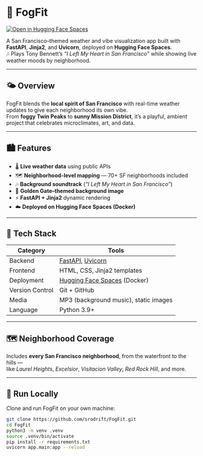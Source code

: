 # 🌁 FogFit

[![Open in Hugging Face Spaces](https://img.shields.io/badge/🚀%20View%20Live%20Demo%20on%20Hugging%20Face-blue?style=for-the-badge&logo=huggingface)](https://huggingface.co/spaces/srodrift/FogFit)

A San Francisco–themed weather and vibe visualization app built with **FastAPI**, **Jinja2**, and **Uvicorn**, deployed on **Hugging Face Spaces**.  
🎶 Plays Tony Bennett’s *“I Left My Heart in San Francisco”* while showing live weather moods by neighborhood.

---

## 🌤️ Overview

FogFit blends the **local spirit of San Francisco** with real-time weather updates to give each neighborhood its own vibe.  
From **foggy Twin Peaks** to **sunny Mission District**, it’s a playful, ambient project that celebrates microclimates, art, and data.

---

## 🏙️ Features

- 🌡️ **Live weather data** using public APIs  
- 🗺️ **Neighborhood-level mapping** — 70+ SF neighborhoods included  
- 🎶 **Background soundtrack** (*“I Left My Heart in San Francisco”*)  
- 🎨 **Golden Gate–themed background image**  
- ⚡ **FastAPI + Jinja2** dynamic rendering  
- ☁️ **Deployed on Hugging Face Spaces (Docker)**

---

## 🧠 Tech Stack

| Category | Tools |
|-----------|-------|
| Backend | [FastAPI](https://fastapi.tiangolo.com/), [Uvicorn](https://www.uvicorn.org/) |
| Frontend | HTML, CSS, Jinja2 templates |
| Deployment | [Hugging Face Spaces](https://huggingface.co/spaces) (Docker) |
| Version Control | Git + GitHub |
| Media | MP3 (background music), static images |
| Language | Python 3.9+ |

---

## 🗺️ Neighborhood Coverage

Includes **every San Francisco neighborhood**, from the waterfront to the hills —  
like *Laurel Heights*, *Excelsior*, *Visitacion Valley*, *Red Rock Hill*, and more.

---

## 🚀 Run Locally

Clone and run FogFit on your own machine:

```bash
git clone https://github.com/srodrift/FogFit.git
cd FogFit
python3 -m venv .venv
source .venv/bin/activate
pip install -r requirements.txt
uvicorn app.main:app --reload
